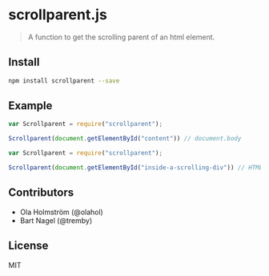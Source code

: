 # scrollparent.js

> A function to get the scrolling parent of an html element.

## Install

```bash
npm install scrollparent --save
```

## Example

```js
var Scrollparent = require("scrollparent");

Scrollparent(document.getElementById("content")) // document.body
```

```js
var Scrollparent = require("scrollparent");

Scrollparent(document.getElementById("inside-a-scrolling-div")) // HTMLDivElement
```

## Contributors

* Ola Holmström (@olahol)
* Bart Nagel (@tremby)

## License

MIT
